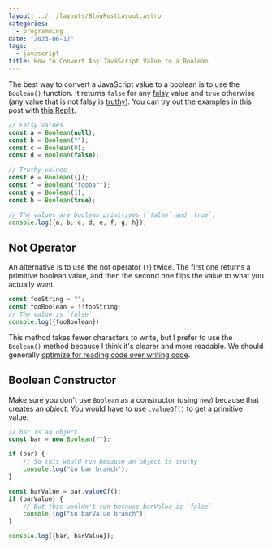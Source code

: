 ```yaml
---
layout: ../../layouts/BlogPostLayout.astro
categories:
  - programming
date: "2023-06-17"
tags:
  - javascript
title: How to Convert Any JavaScript Value to a Boolean
---
```


The best way to convert a JavaScript value to a boolean is to use the
`Boolean()` function. It returns `false` for any
[falsy](https://developer.mozilla.org/en-US/docs/Glossary/Falsy) value and
`true` otherwise (any value that is not falsy is
[truthy](https://developer.mozilla.org/en-US/docs/Glossary/Truthy)). You can try
out the examples in this post with [this
Replit](https://replit.com/@dyguo/How-to-Convert-Any-JavaScript-Value-to-a-Boolean#index.js).

```javascript
// Falsy values
const a = Boolean(null);
const b = Boolean("");
const c = Boolean(0);
const d = Boolean(false);

// Truthy values
const e = Boolean({});
const f = Boolean("foobar");
const g = Boolean(1);
const h = Boolean(true);

// The values are boolean primitives (`false` and `true`)
console.log({a, b, c, d, e, f, g, h});
```

## Not Operator

An alternative is to use the not operator (`!`) twice. The first one returns a
primitive boolean value, and then the second one flips the value to what you
actually want.

```javascript
const fooString = "";
const fooBoolean = !!fooString;
// The value is `false`
console.log({fooBoolean});
```

This method takes fewer characters to write, but I prefer to use the `Boolean()`
method because I think it's clearer and more readable. We should generally
[optimize for reading code over writing
code](https://thoughtbot.com/blog/write-code-to-be-read).

## Boolean Constructor

Make sure you don't use `Boolean` as a constructor (using `new`) because that
creates an *object*. You would have to use `.valueOf()` to get a primitive
value.

```javascript
// bar is an object
const bar = new Boolean("");

if (bar) {
    // So this would run because an object is truthy
    console.log("in bar branch");
}

const barValue = bar.valueOf();
if (barValue) {
    // But this wouldn't run because barValue is `false`
    console.log("in barValue branch");
}

console.log({bar, barValue});
```
